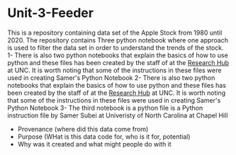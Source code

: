 # Unit-3-Feeder
This is a repository containing data set of the Apple Stock from 1980 until 2020. 
The repository contains Three python notebook where one approach is used to filter the data set in order to understand the trends of the stock. 
1- There is also two python notebooks that explain the basics of how to use python and these files has been created by the staff of at the [Research Hub](hyperlink) at UNC. It is worth noting that some of the instructions in these files were used in creating Samer's Python Notebook
2- There is also two python notebooks that explain the basics of how to use python and these files has been created by the staff of at the [Research Hub](hyperlink) at UNC. It is worth noting that some of the instructions in these files were used in creating Samer's Python Notebook
3- The third notebook is a python file is a Python instruction file by Samer Subei at Univeristy of North Carolina at Chapel Hill

- Provenance (where did this data come from)
- Purpose (WHat is this data code for, who is it for, potential)
- Why was it created and what might people do with it
